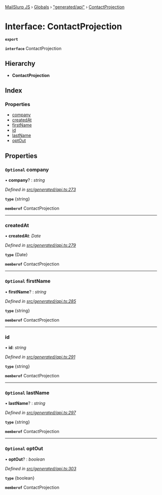 [MailSlurp JS](../README.md) › [Globals](../globals.md) › ["generated/api"](../modules/_generated_api_.md) › [ContactProjection](_generated_api_.contactprojection.md)

# Interface: ContactProjection

**`export`** 

**`interface`** ContactProjection

## Hierarchy

* **ContactProjection**

## Index

### Properties

* [company](_generated_api_.contactprojection.md#optional-company)
* [createdAt](_generated_api_.contactprojection.md#createdat)
* [firstName](_generated_api_.contactprojection.md#optional-firstname)
* [id](_generated_api_.contactprojection.md#id)
* [lastName](_generated_api_.contactprojection.md#optional-lastname)
* [optOut](_generated_api_.contactprojection.md#optional-optout)

## Properties

### `Optional` company

• **company**? : *string*

*Defined in [src/generated/api.ts:273](https://github.com/mailslurp/mailslurp-client-ts-js/blob/7518dcd/src/generated/api.ts#L273)*

**`type`** {string}

**`memberof`** ContactProjection

___

###  createdAt

• **createdAt**: *Date*

*Defined in [src/generated/api.ts:279](https://github.com/mailslurp/mailslurp-client-ts-js/blob/7518dcd/src/generated/api.ts#L279)*

**`type`** {Date}

**`memberof`** ContactProjection

___

### `Optional` firstName

• **firstName**? : *string*

*Defined in [src/generated/api.ts:285](https://github.com/mailslurp/mailslurp-client-ts-js/blob/7518dcd/src/generated/api.ts#L285)*

**`type`** {string}

**`memberof`** ContactProjection

___

###  id

• **id**: *string*

*Defined in [src/generated/api.ts:291](https://github.com/mailslurp/mailslurp-client-ts-js/blob/7518dcd/src/generated/api.ts#L291)*

**`type`** {string}

**`memberof`** ContactProjection

___

### `Optional` lastName

• **lastName**? : *string*

*Defined in [src/generated/api.ts:297](https://github.com/mailslurp/mailslurp-client-ts-js/blob/7518dcd/src/generated/api.ts#L297)*

**`type`** {string}

**`memberof`** ContactProjection

___

### `Optional` optOut

• **optOut**? : *boolean*

*Defined in [src/generated/api.ts:303](https://github.com/mailslurp/mailslurp-client-ts-js/blob/7518dcd/src/generated/api.ts#L303)*

**`type`** {boolean}

**`memberof`** ContactProjection
